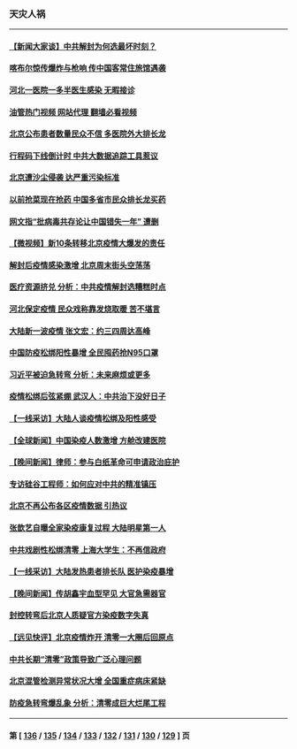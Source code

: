 ### 天灾人祸
---
#### [【新闻大家谈】中共解封为何选最坏时刻？](../../pages/ncid280/n13883367.md?12130045) 
#### [喀布尔惊传爆炸与枪响 传中国客常住旅馆遇袭](../../pages/ncid280/n13883280.md?12130045) 
#### [河北一医院一多半医生感染 无暇接诊](../../pages/ncid280/n13883239.md?12130045) 
#### [油管热门视频 网站代理 翻墙必看视频](http://138.2.39.72:81/youtube.html?epic-marker?12130045)
#### [北京公布患者数量民众不信 多医院外大排长龙](../../pages/ncid280/n13883195.md?12130045) 
#### [行程码下线倒计时 中共大数据追踪工具惹议](../../pages/ncid280/n13883174.md?12130045) 
#### [北京遭沙尘侵袭 达严重污染标准](../../pages/ncid280/n13883105.md?12130045) 
#### [以前抢菜现在抢药 中国多省市民众排长龙买药](../../pages/ncid280/n13883095.md?12130045) 
#### [网文指“批病毒共存论让中国错失一年” 遭删](../../pages/ncid280/n13882987.md?12130045) 
#### [【微视频】新10条转移北京疫情大爆发的责任](../../pages/ncid280/n13882751.md?12130045) 
#### [解封后疫情感染激增 北京周末街头空荡荡](../../pages/ncid280/n13882749.md?12130045) 
#### [医疗资源挤兑 分析：中共疫情解封选糟糕时点](../../pages/ncid280/n13882598.md?12130045) 
#### [河北保定疫情 民众戏称靠发烧取暖 苦不堪言](../../pages/ncid280/n13882624.md?12130045) 
#### [大陆新一波疫情 张文宏：约三四周达高峰](../../pages/ncid280/n13882609.md?12130045) 
#### [中国防疫松绑阳性暴增 全民囤药抢N95口罩](../../pages/ncid280/n13882580.md?12130045) 
#### [习近平被迫急转弯 分析：未来麻烦或更多](../../pages/ncid280/n13881769.md?12130045) 
#### [疫情松绑后弦紧绷 武汉人：中共治下没好日子](../../pages/ncid280/n13882348.md?12130045) 
#### [【一线采访】大陆人谈疫情松绑及阳性感受](../../pages/ncid280/n13882311.md?12130045) 
#### [【全球新闻】中国染疫人数激增 方舱改建医院](../../pages/ncid280/n13882285.md?12130045) 
#### [【晚间新闻】律师：参与白纸革命可申请政治庇护](../../pages/ncid280/n13882286.md?12130045) 
#### [专访硅谷工程师：如何应对中共的精准镇压](../../pages/ncid280/n13882021.md?12130045) 
#### [北京不再公布各区疫情数据 引热议](../../pages/ncid280/n13881948.md?12130045) 
#### [张歆艺自曝全家染疫康复过程 大陆明星第一人](../../pages/ncid280/n13881800.md?12130045) 
#### [中共戏剧性松绑清零 上海大学生：不再信政府](../../pages/ncid280/n13880836.md?12130045) 
#### [【一线采访】大陆发热患者排长队 医护染疫暴增](../../pages/ncid280/n13881640.md?12130045) 
#### [【晚间新闻】传胡鑫宇血型罕见 大官急需器官](../../pages/ncid280/n13881335.md?12130045) 
#### [封控转弯后北京人质疑官方染疫数字失真](../../pages/ncid280/n13881600.md?12130045) 
#### [【远见快评】北京疫情炸开 清零一大圈后回原点](../../pages/ncid280/n13881337.md?12130045) 
#### [中共长期“清零”政策导致广泛心理问题](../../pages/ncid280/n13881471.md?12130045) 
#### [北京混管检测异常状况大增 全国重症病床紧缺](../../pages/ncid280/n13881315.md?12130045) 
#### [防疫急转弯爆乱象 分析：清零成巨大烂尾工程](../../pages/ncid280/n13881020.md?12130045) 

---
#### 第 [ [136](./136.md?12130045) / [135](./135.md?12130045) / [134](./134.md?12130045) / [133](./133.md?12130045) / [132](./132.md?12130045) / [131](./131.md?12130045) / [130](./130.md?12130045) / [129](./129.md?12130045) ] 页

